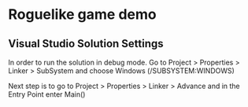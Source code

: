 # Roguelike game demo

## Visual Studio Solution Settings

In order to run the solution in debug mode. Go to Project > Properties > Linker > SubSystem 
and choose Windows (/SUBSYSTEM:WINDOWS)

Next step is to go to Project > Properties > Linker > Advance and in the Entry Point enter Main()